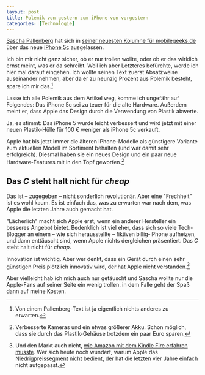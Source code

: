 ```yaml
---
layout: post
title: Polemik von gestern zum iPhone von vorgestern
categories: [Technologie]
---
```


[Sascha Pallenberg](https://twitter.com/sascha_p) hat sich in [seiner neuesten Kolumne für mobilegeeks.de](http://www.mobilegeeks.de/apple-iphone-5c-technik-von-gestern-zum-preis-von-vorgestern/) über das neue [iPhone 5c](http://www.apple.com/de/iphone-5c/) ausgelassen.

Ich bin mir nicht ganz sicher, ob er nur trollen wollte, oder ob er das wirklich ernst meint, was er da schreibt. Weil ich aber Letzteres befürchte, werde ich hier mal darauf eingehen. Ich wollte seinen Text zuerst Absatzweise auseinander nehmen, aber da er zu neunzig Prozent aus Polemik besteht, spare ich mir das.[^1]

Lasse ich alle Polemik aus dem Artikel weg, komme ich ungefähr auf Folgendes: Das iPhone 5c sei zu teuer für die alte Hardware. Außerdem meint er, dass Apple das Design durch die Verwendung von Plastik abwerte.

Ja, es stimmt: Das iPhone 5 wurde leicht verbessert und wird jetzt mit einer neuen Plastik-Hülle für 100 € weniger als iPhone 5c verkauft.

Apple hat bis jetzt immer die älteren iPhone-Modelle als günstigere Variante zum aktuellen Modell im Sortiment behalten (und war damit sehr erfolgreich). Diesmal haben sie ein neues Design und ein paar neue Hardware-Features mit in den Topf geworfen.[^2]

## Das *C* steht halt nicht für *cheap*

Das ist – zugegeben – nicht sonderlich revolutionär. Aber eine "Frechheit" ist es wohl kaum. Es ist einfach das, was zu erwarten war nach dem, was Apple die letzten Jahre auch gemacht hat.

"Lächerlich" macht sich Apple erst, wenn ein anderer Hersteller ein besseres Angebot bietet. Bedenklich ist viel eher, dass sich so viele Tech-Blogger an einem – wie sich herausstellte – fiktiven billig-iPhone aufheizen, und dann enttäuscht sind, wenn Apple nichts dergleichen präsentiert. Das *C* steht halt nicht für *cheap*.

Innovation ist wichtig. Aber wer denkt, dass ein Gerät durch einen sehr günstigen Preis plötzlich innovativ wird, der hat Apple nicht verstanden.[^3]


Aber vielleicht hab ich mich auch nur getäuscht und Sascha wollte nur die Apple-Fans auf seiner Seite ein wenig trollen. in dem Falle geht der Spaß dann auf meine Kosten.

[^1]: Von einem Pallenberg-Text ist ja eigentlich nichts anderes zu erwarten.

[^2]: Verbesserte Kameras und ein etwas größerer Akku. Schon möglich, dass sie durch das Plastik-Gehäuse trotzdem ein paar Euro sparen.

[^3]: Und den Markt auch nicht, [wie Amazon mit dem Kindle Fire erfahren musste](http://betanews.com/2012/08/30/kindle-fire-is-so-successful-we-arent-making-any-more/). Wer sich heute noch wundert, warum Apple das Niedrigpreissegment nicht bedient, der hat die letzten vier Jahre einfach nicht aufgepasst.